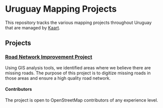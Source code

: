 # Uruguay Mapping Projects
This repository tracks the various mapping projects throughout Uruguay that are managed by [Kaart](https://github.com/KaartGroup/Uruguay/blob/master/KAART.md "Kaart").

## Projects

### [Road Network Improvement Project](https://github.com/KaartGroup/Uruguay/projects/1 "Project 1")
Using GIS analysis tools, we identified areas where we believe there are missing roads. The purpose of this project is to digitize missing roads in those areas and ensure a high quality road network.

#### Contributors
The project is open to OpenStreetMap contributors of any experience level.
